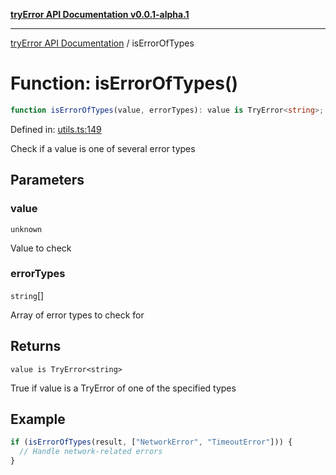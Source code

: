 [**tryError API Documentation v0.0.1-alpha.1**](../index.md)

***

[tryError API Documentation](../index.md) / isErrorOfTypes

# Function: isErrorOfTypes()

```ts
function isErrorOfTypes(value, errorTypes): value is TryError<string>;
```

Defined in: [utils.ts:149](https://github.com/oconnorjohnson/tryError/blob/e3ae0308069a4fba073f4543d527ad76373db795/src/utils.ts#L149)

Check if a value is one of several error types

## Parameters

### value

`unknown`

Value to check

### errorTypes

`string`[]

Array of error types to check for

## Returns

`value is TryError<string>`

True if value is a TryError of one of the specified types

## Example

```typescript
if (isErrorOfTypes(result, ["NetworkError", "TimeoutError"])) {
  // Handle network-related errors
}
```
